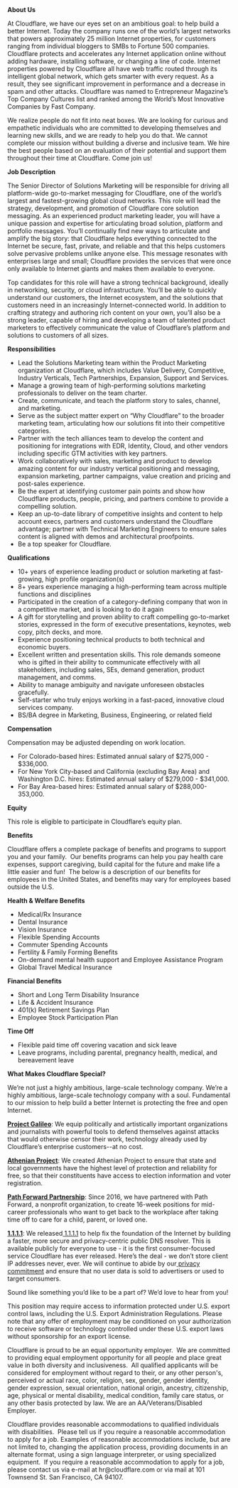 <div class="content-intro">
	<div><strong>About Us</strong></div>
	<div>
		<p><span style="font-weight: 400;">At Cloudflare, we have our eyes set on an ambitious goal: to help build a better Internet. Today the company runs one of the world’s largest networks that powers approximately 25 million Internet properties, for customers ranging from individual bloggers to SMBs to Fortune 500 companies. Cloudflare protects and accelerates any Internet application online without adding hardware, installing software, or changing a line of code. Internet properties powered by Cloudflare all have web traffic routed through its intelligent global network, which gets smarter with every request. As a result, they see significant improvement in performance and a decrease in spam and other attacks. Cloudflare was named to Entrepreneur Magazine’s Top Company Cultures list and ranked among the World’s Most Innovative Companies by Fast Company.</span><span style="font-weight: 400;">&nbsp;</span></p>
		<p><span style="font-weight: 400;">We realize people do not fit into neat boxes. We are looking for curious and empathetic individuals who are committed to developing themselves and learning new skills, and we are ready to help you do that. We cannot complete our mission without building a diverse and inclusive team. We hire the best people based on an evaluation of their potential and support them throughout their time at Cloudflare. Come join us!&nbsp;</span></p>
	</div>
</div>
<p><strong>Job Description</strong></p>
<p><span style="font-weight: 400;">The Senior Director of Solutions Marketing will be responsible for driving all platform-wide go-to-market messaging for Cloudflare, one of the world’s largest and fastest-growing global cloud networks. This role will lead the strategy, development, and promotion of Cloudflare core solution messaging. As an experienced product marketing leader, you will have a unique passion and expertise for articulating broad solution, platform and portfolio messages. You’ll continually find new ways to articulate and amplify the big story: that Cloudflare helps everything connected to the Internet be secure, fast, private, and reliable and that this helps customers solve pervasive problems unlike anyone else. This message resonates with enterprises large and small; Cloudflare provides the services that were once only available to Internet giants and makes them available to everyone.</span></p>
<p><span style="font-weight: 400;">Top candidates for this role will have a strong technical background, ideally in networking, security, or cloud infrastructure. You’ll be able to quickly understand our customers, the Internet ecosystem, and the solutions that customers need in an increasingly Internet-connected world. In addition to crafting strategy and authoring rich content on your own, you’ll also be a strong leader, capable of hiring and developing a team of talented product marketers to effectively communicate the value of Cloudflare’s platform and solutions to customers of all sizes.</span></p>
<p><strong>Responsibilities</strong></p>
<ul>
	<li style="font-weight: 400;"><span style="font-weight: 400;">Lead the Solutions Marketing team within the Product Marketing organization at Cloudflare, which includes Value Delivery, Competitive, Industry Verticals, Tech Partnerships, Expansion, Support and Services.</span></li>
	<li style="font-weight: 400;"><span style="font-weight: 400;">Manage a growing team of high-performing solutions marketing professionals to deliver on the team charter.</span></li>
	<li style="font-weight: 400;"><span style="font-weight: 400;">Create, communicate, and teach the platform story to sales, channel, and marketing.&nbsp;</span></li>
	<li style="font-weight: 400;"><span style="font-weight: 400;">Serve as the subject matter expert on “Why Cloudflare” to the broader marketing team, articulating how our solutions fit into their competitive categories.</span></li>
	<li style="font-weight: 400;"><span style="font-weight: 400;">Partner with the tech alliances team to develop the content and positioning for integrations with EDR, Identity, Cloud, and other vendors including specific GTM activities with key partners.&nbsp;</span></li>
	<li style="font-weight: 400;"><span style="font-weight: 400;">Work collaboratively with sales, marketing and product to develop amazing content for our industry vertical positioning and messaging, expansion marketing, partner campaigns, value creation and pricing and post-sales experience.</span></li>
	<li style="font-weight: 400;"><span style="font-weight: 400;">Be the expert at identifying customer pain points and show how Cloudflare products, people, pricing, and partners combine to provide a compelling solution.</span></li>
	<li style="font-weight: 400;"><span style="font-weight: 400;">Keep an up-to-date library of competitive insights and content to help account execs, partners and customers understand the Cloudflare advantage; partner with Technical Marketing Engineers to ensure sales content is aligned with demos and architectural proofpoints.</span></li>
	<li style="font-weight: 400;"><span style="font-weight: 400;">Be a top speaker for Cloudflare.</span></li>
</ul>
<p><strong>Qualifications</strong></p>
<ul>
	<li style="font-weight: 400;"><span style="font-weight: 400;">10+ years of experience leading product or solution marketing at fast-growing, high profile organization(s)</span></li>
	<li style="font-weight: 400;"><span style="font-weight: 400;">8+ years experience managing a high-performing team across multiple functions and disciplines</span></li>
	<li style="font-weight: 400;"><span style="font-weight: 400;">Participated in the creation of a category-defining company that won in a competitive market, and is looking to do it again</span></li>
	<li style="font-weight: 400;"><span style="font-weight: 400;">A gift for storytelling and proven ability to craft compelling go-to-market stories, expressed in the form of executive presentations, keynotes, web copy, pitch decks, and more.</span></li>
	<li style="font-weight: 400;"><span style="font-weight: 400;">Experience positioning technical products to both technical and economic buyers.</span></li>
	<li style="font-weight: 400;">Excellent written and presentation skills. This role demands someone who is gifted in their ability to communicate effectively with all stakeholders, including sales, SEs, demand generation, product management, and comms.</li>
	<li style="font-weight: 400;">Ability to manage ambiguity and navigate unforeseen obstacles gracefully.</li>
	<li style="font-weight: 400;">Self-starter who truly enjoys working in a fast-paced, innovative cloud services company.</li>
	<li style="font-weight: 400;">BS/BA degree in Marketing, Business, Engineering, or related field</li>
</ul>
<p><strong>Compensation</strong></p>
<p><span style="font-weight: 400;">Compensation may be adjusted depending on work location.</span></p>
<ul>
	<li style="font-weight: 400;"><span style="font-weight: 400;">For Colorado-based hires: Estimated annual salary of $275,000 - $336,000.</span></li>
	<li style="font-weight: 400;"><span style="font-weight: 400;">For New York City-based and California (excluding Bay Area) and Washington D.C. hires: Estimated annual salary of $279,000 - $341,000.</span></li>
	<li style="font-weight: 400;"><span style="font-weight: 400;">For Bay Area-based hires: Estimated annual salary of $288,000-353,000.</span></li>
</ul>
<p><strong>Equity</strong></p>
<p><span style="font-weight: 400;">This role is eligible to participate in Cloudflare’s equity plan.</span></p>
<p><strong>Benefits</strong></p>
<p><span style="font-weight: 400;">Cloudflare offers a complete package of benefits and programs to support you and your family.&nbsp; Our benefits programs can help you pay health care expenses, support caregiving, build capital for the future and make life a little easier and fun!&nbsp; The below is a description of our benefits for employees in the United States, and benefits may vary for employees based outside the U.S.</span></p>
<p><strong>Health &amp; Welfare Benefits</strong></p>
<ul>
	<li style="font-weight: 400;"><span style="font-weight: 400;">Medical/Rx Insurance</span></li>
	<li style="font-weight: 400;"><span style="font-weight: 400;">Dental Insurance</span></li>
	<li style="font-weight: 400;"><span style="font-weight: 400;">Vision Insurance</span></li>
	<li style="font-weight: 400;"><span style="font-weight: 400;">Flexible Spending Accounts</span></li>
	<li style="font-weight: 400;"><span style="font-weight: 400;">Commuter Spending Accounts</span></li>
	<li style="font-weight: 400;"><span style="font-weight: 400;">Fertility &amp; Family Forming Benefits</span></li>
	<li style="font-weight: 400;"><span style="font-weight: 400;">On-demand mental health support and Employee Assistance Program</span></li>
	<li style="font-weight: 400;"><span style="font-weight: 400;">Global Travel Medical Insurance</span></li>
</ul>
<p><strong>Financial Benefits</strong></p>
<ul>
	<li style="font-weight: 400;"><span style="font-weight: 400;">Short and Long Term Disability Insurance</span></li>
	<li style="font-weight: 400;"><span style="font-weight: 400;">Life &amp; Accident Insurance</span></li>
	<li style="font-weight: 400;"><span style="font-weight: 400;">401(k) Retirement Savings Plan</span></li>
	<li style="font-weight: 400;"><span style="font-weight: 400;">Employee Stock Participation Plan</span></li>
</ul>
<p><strong>Time Off</strong></p>
<ul>
	<li style="font-weight: 400;"><span style="font-weight: 400;">Flexible paid time off covering vacation and sick leave</span></li>
	<li style="font-weight: 400;"><span style="font-weight: 400;">Leave programs, including parental, pregnancy health, medical, and bereavement leave</span></li>
</ul>
<div class="content-conclusion">
	<p><strong>What Makes Cloudflare Special?</strong></p>
	<p><span style="font-weight: 400;">We’re not just a highly ambitious, large-scale technology company. We’re a highly ambitious, large-scale technology company with a soul. Fundamental to our mission to help build a better Internet is protecting the free and open Internet.</span></p>
	<p><a href="https://blog.cloudflare.com/protecting-free-expression-online/"><strong>Project Galileo</strong></a><span style="font-weight: 400;">: We equip politically and artistically important organizations and journalists with powerful tools to defend themselves against attacks that would otherwise censor their work, technology already used by Cloudflare’s enterprise customers--at no cost.</span></p>
	<p><strong><a href="https://www.cloudflare.com/athenian/">Athenian Project</a></strong><span style="font-weight: 400;">: We created Athenian Project to ensure that state and local governments have the highest level of protection and reliability for free, so that their constituents have access to election information and voter registration.</span></p>
	<p><a href="https://blog.cloudflare.com/tag/path-forward/"><strong>Path Forward Partnership</strong></a><span style="font-weight: 400;">: Since 2016, we have partnered with Path Forward, a nonprofit organization, to create 16-week positions for mid-career professionals who want to get back to the workplace after taking time off to care for a child, parent, or loved one.</span></p>
	<p><a href="https://1.1.1.1/"><strong>1.1.1.1</strong></a><span style="font-weight: 400;">: We released</span><a href="https://1.1.1.1/"> <span style="font-weight: 400;">1.1.1.1</span></a><span style="font-weight: 400;"> to help fix the foundation of the Internet by building a faster, more secure and privacy-centric public DNS resolver. This is available publicly for everyone to use - it is the first consumer-focused service Cloudflare has ever released. Here’s the deal - we don’t store client IP addresses never, ever. We will continue to abide by our</span><a href="https://developers.cloudflare.com/1.1.1.1/privacy/public-dns-resolver"> privacy commitment</a><span style="font-weight: 400;"> and ensure that no user data is sold to advertisers or used to target consumers.</span></p>
	<p><span style="font-weight: 400;">Sound like something you’d like to be a part of? We’d love to hear from you!</span></p>
	<p><span style="font-weight: 400;">This position may require access to information protected under U.S. export control laws, including the U.S. Export Administration Regulations. Please note that any offer of employment may be conditioned on your authorization to receive software or technology controlled under these U.S. export laws without sponsorship for an export license.</span></p>
	<p><span style="font-weight: 400;">Cloudflare is proud to be an equal opportunity employer. &nbsp;We are committed to providing equal employment opportunity for all people and place great value in both diversity and inclusiveness. &nbsp;All qualified applicants will be considered for employment without regard to their, or any other person's, perceived or actual</span> <span style="font-weight: 400;">race, color, religion, sex, gender, gender identity, gender expression, sexual orientation, national origin, ancestry, citizenship, age, physical or mental disability, medical condition, family care status, or any other basis protected by law. </span><span style="font-weight: 400;">We are an AA/Veterans/Disabled Employer.</span></p>
	<p><span style="font-weight: 400;">Cloudflare provides reasonable accommodations to qualified individuals with disabilities. &nbsp;Please tell us if you require a reasonable accommodation to apply for a job. Examples of reasonable accommodations include, but are not limited to, changing the application process, providing documents in an alternate format, using a sign language interpreter, or using specialized equipment. &nbsp;If you require a reasonable accommodation to apply for a job, please contact us via e-mail at </span><span style="font-weight: 400;">hr@cloudflare.com</span><span style="font-weight: 400;"> or via mail at 101 Townsend St. San Francisco, CA 94107.</span></p>
</div>